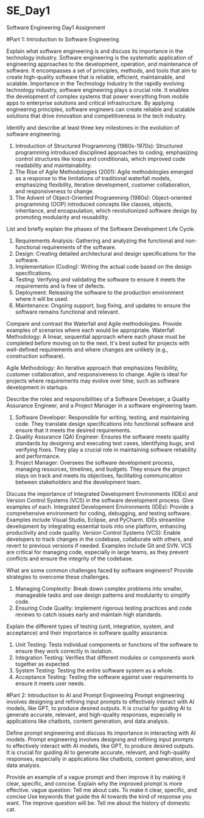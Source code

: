 # SE_Day1
Software Engineering Day1 Assignment

#Part 1: Introduction to Software Engineering

Explain what software engineering is and discuss its importance in the technology industry.
Software engineering is the systematic application of engineering approaches to the development, operation, and maintenance of software. It encompasses a set of principles, methods, and tools that aim to create high-quality software that is reliable, efficient, maintainable, and scalable. 
Importance in the Technology Industry
In the rapidly evolving technology industry, software engineering plays a crucial role. It enables the development of complex systems that power everything from mobile apps to enterprise solutions and critical infrastructure. By applying engineering principles, software engineers can create reliable and scalable solutions that drive innovation and competitiveness in the tech industry.

Identify and describe at least three key milestones in the evolution of software engineering.
1. Introduction of Structured Programming (1960s-1970s): Structured programming introduced disciplined approaches to coding, emphasizing control structures like loops and conditionals, which improved code readability and maintainability.
2. The Rise of Agile Methodologies (2001): Agile methodologies emerged as a response to the limitations of traditional waterfall models, emphasizing flexibility, iterative development, customer collaboration, and responsiveness to change.
3. The Advent of Object-Oriented Programming (1980s): Object-oriented programming (OOP) introduced concepts like classes, objects, inheritance, and encapsulation, which revolutionized software design by promoting modularity and reusability.


List and briefly explain the phases of the Software Development Life Cycle.
1. Requirements Analysis: Gathering and analyzing the functional and non-functional requirements of the software.
2. Design: Creating detailed architectural and design specifications for the software.
3. Implementation (Coding): Writing the actual code based on the design specifications.
4. Testing: Verifying and validating the software to ensure it meets the requirements and is free of defects.
5. Deployment: Releasing the software to the production environment where it will be used.
6. Maintenance: Ongoing support, bug fixing, and updates to ensure the software remains functional and relevant.

Compare and contrast the Waterfall and Agile methodologies. Provide examples of scenarios where each would be appropriate.
Waterfall Methodology: A linear, sequential approach where each phase must be completed before moving on to the next. It's best suited for projects with well-defined requirements and where changes are unlikely (e.g., construction software).

Agile Methodology: An iterative approach that emphasizes flexibility, customer collaboration, and responsiveness to change. Agile is ideal for projects where requirements may evolve over time, such as software development in startups.

Describe the roles and responsibilities of a Software Developer, a Quality Assurance Engineer, and a Project Manager in a software engineering team.
1. Software Developer: Responsible for writing, testing, and maintaining code. They translate design specifications into functional software and ensure that it meets the desired requirements.
2. Quality Assurance (QA) Engineer: Ensures the software meets quality standards by designing and executing test cases, identifying bugs, and verifying fixes. They play a crucial role in maintaining software reliability and performance.
3. Project Manager: Oversees the software development process, managing resources, timelines, and budgets. They ensure the project stays on track and meets its objectives, facilitating communication between stakeholders and the development team.

Discuss the importance of Integrated Development Environments (IDEs) and Version Control Systems (VCS) in the software development process. Give examples of each.
Integrated Development Environments (IDEs): Provide a comprehensive environment for coding, debugging, and testing software. Examples include Visual Studio, Eclipse, and PyCharm. IDEs streamline development by integrating essential tools into one platform, enhancing productivity and code quality.
Version Control Systems (VCS): Enable developers to track changes in the codebase, collaborate with others, and revert to previous versions if needed. Examples include Git and SVN. VCS are critical for managing code, especially in large teams, as they prevent conflicts and ensure the integrity of the codebase.

What are some common challenges faced by software engineers? Provide strategies to overcome these challenges.
1. Managing Complexity: Break down complex problems into smaller, manageable tasks and use design patterns and modularity to simplify code.
2. Ensuring Code Quality: Implement rigorous testing practices and code reviews to catch issues early and maintain high standards.

Explain the different types of testing (unit, integration, system, and acceptance) and their importance in software quality assurance.
1. Unit Testing: Tests individual components or functions of the software to ensure they work correctly in isolation.
2. Integration Testing: Verifies that different modules or components work together as expected.
3. System Testing: Testing the entire software system as a whole.
4. Acceptance Testing: Testing the software against user requirements to ensure it meets user needs.

#Part 2: Introduction to AI and Prompt Engineering
Prompt engineering involves designing and refining input prompts to effectively interact with AI models, like GPT, to produce desired outputs. It is crucial for guiding AI to generate accurate, relevant, and high-quality responses, especially in applications like chatbots, content generation, and data analysis.

Define prompt engineering and discuss its importance in interacting with AI models.
Prompt engineering involves designing and refining input prompts to effectively interact with AI models, like GPT, to produce desired outputs. It is crucial for guiding AI to generate accurate, relevant, and high-quality responses, especially in applications like chatbots, content generation, and data analysis.

Provide an example of a vague prompt and then improve it by making it clear, specific, and concise. Explain why the improved prompt is more effective.
vague question: Tell me about  cats. To make it clear, specific, and concise Use keywords that guide the AI towards the kind of response you want. The improve question will be: Tell me about the history of domestic cat.